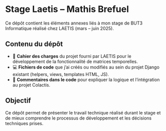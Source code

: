 # Stage Laetis – Mathis Brefuel

Ce dépôt contient les éléments annexes liés à mon stage de BUT3 Informatique réalisé chez LAETIS (mars – juin 2025).

## Contenu du dépôt

- 📄 **Cahier des charges** du projet fourni par LAETIS pour le développement de la fonctionnalité de matrices temporelles.
- 💻 **Fichiers de code** que j’ai créés ou modifiés au sein du projet Django existant (helpers, views, templates HTML, JS).
- 📝 **Commentaires dans le code** pour expliquer la logique et l’intégration au projet Colactis.

## Objectif

Ce dépôt permet de présenter le travail technique réalisé durant le stage et de mieux comprendre le processus de développement et les décisions techniques prises.
